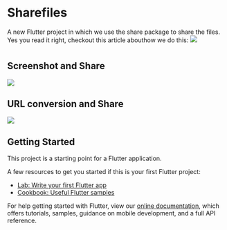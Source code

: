 # Sharefiles

A new Flutter project in which we use the share package to share the files. Yes you read it right, checkout this article abouthow we do this: 
<img src="https://github.com/himanshusharma89/sharefiles/blob/master/SharingFiles.gif"/>

#

## Screenshot and Share
<img src="https://github.com/himanshusharma89/sharefiles/blob/master/Screenshot%26Share.gif"/>

## URL conversion and Share
<img src="https://github.com/himanshusharma89/sharefiles/blob/master/Conversion%26Share.gif"/>

## Getting Started

This project is a starting point for a Flutter application.

A few resources to get you started if this is your first Flutter project:

- [Lab: Write your first Flutter app](https://flutter.dev/docs/get-started/codelab)
- [Cookbook: Useful Flutter samples](https://flutter.dev/docs/cookbook)

For help getting started with Flutter, view our
[online documentation](https://flutter.dev/docs), which offers tutorials,
samples, guidance on mobile development, and a full API reference.
